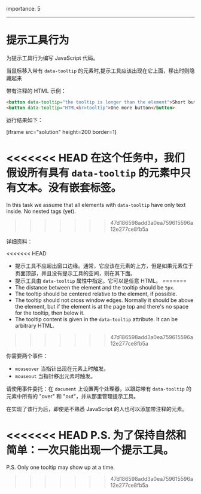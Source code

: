 importance: 5

---

# 提示工具行为

为提示工具行为编写 JavaScript 代码。

当鼠标移入带有 `data-tooltip` 的元素时,提示工具应该出现在它上面，移出时则隐藏起来

带有注释的 HTML 示例：
```html
<button data-tooltip="the tooltip is longer than the element">Short button</button>
<button data-tooltip="HTML<br>tooltip">One more button</button>
```

运行结果如下：

[iframe src="solution" height=200 border=1]

<<<<<<< HEAD
在这个任务中，我们假设所有具有 `data-tooltip` 的元素中只有文本。没有嵌套标签。
=======
In this task we assume that all elements with `data-tooltip` have only text inside. No nested tags (yet).
>>>>>>> 47d186598add3a0ea759615596a12e277ce8fb5a

详细资料：

<<<<<<< HEAD
- 提示工具不应超出窗口边缘。通常，它应该在元素的上方，但是如果元素位于页面顶部，并且没有提示工具的空间，则在其下面。
- 提示工具由 `data-tooltip` 属性中指定。它可以是任意 HTML。
=======
- The distance between the element and the tooltip should be `5px`.
- The tooltip should be centered relative to the element, if possible.
- The tooltip should not cross window edges. Normally it should be above the element, but if the element is at the page top and there's no space for the tooltip, then below it.
- The tooltip content is given in the `data-tooltip` attribute. It can be arbitrary HTML.
>>>>>>> 47d186598add3a0ea759615596a12e277ce8fb5a

你需要两个事件：
- `mouseover` 当指针出现在元素上时触发。
- `mouseout` 当指针移出元素时触发。

请使用事件委托：在 `document` 上设置两个处理器，以跟踪带有 `data-tooltip` 的元素中所有的 "over" 和 "out"，并从那里管理提示工具。

在实现了该行为后，即使是不熟悉 JavaScript 的人也可以添加带注释的元素。

<<<<<<< HEAD
P.S. 为了保持自然和简单：一次只能出现一个提示工具。
=======
P.S. Only one tooltip may show up at a time.
>>>>>>> 47d186598add3a0ea759615596a12e277ce8fb5a
